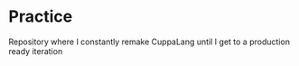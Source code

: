 # Practice
Repository where I constantly remake CuppaLang until I get to a production ready iteration
